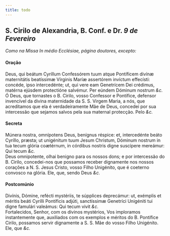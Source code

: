 ```yaml
---
title: todo
---
```

<h2 class="text-center">S. Cirilo de Alexandria, B. Conf. e Dr. <em>9 de Fevereiro</em></h2>

<em>Como na Missa In médio Ecclésiae, página doutores, excepto:</em>

<h4 class="text-center">Oração</h4>
<div class="container-fluid">
<div class="row">
<div class="dropcap text-justify">
Deus, qui beátum Cyríllum Confessórem tuum atque Pontíficem divínæ maternitátis beatíssimæ Vírginis Maríæ assertórem invíctum effecísti: concéde, ipso intercedénte; ut, qui vere eam Genetrícem Dei crédimus, matérna ejúsdem protectióne salvémur. Per eúndem Dóminum nostrum <em>&c.</em>
</div>
<div class="dropcap text-justify">
Ó Deus, que tornastes o B. Cirilo, vosso Confessor e Pontífice, defensor invencível da divina maternidade da S. S. Virgem Maria, a nós, que acreditamos que ela é verdadeiramente Mãe de Deus, concedei por sua intercessão que sejamos salvos pela sua maternal protecção. Pelo <em>&c.</em>
</div>
</div>
</div>

<h4 class="text-center">Secreta</h4>
<div class="container-fluid">
<div class="row">
<div class="dropcap text-justify">
Múnera nostra, omnípotens Deus, benígnus réspice: et, intercedénte beáto Cyríllo, præsta; ut unigénitum tuum Jesum Christum, Dóminum nostrum in tua tecum glória coætérnum, in córdibus nostris digne suscípere mereámur: Qui tecum <em>&c.</em>
</div>
<div class="dropcap text-justify">
Deus omnipotente, olhai benigno para os nossos dons; e por intercessão do B. Cirilo, concedei-nos que possamos receber dignamente nos nossos corações a N. S. Jesus Cristo, vosso Filho Unigénito, que é coeterno convosco na glória. Ele, que, sendo Deus <em>&c.</em>
</div>
</div>
</div>

<h4 class="text-center">Postcomúnio</h4>
<div class="container-fluid">
<div class="row">
<div class="dropcap text-justify">
Divínis, Dómine, refécti mystériis, te súpplices deprecámur: ut, exémplis et méritis beáti Cyrílli Pontíficis adjúti, sanctíssimæ Genetríci Unigéniti tui digne famulári valeámus: Qui tecum vivit <em>&c.</em>
</div>
<div class="dropcap text-justify">
Fortalecidos, Senhor, com os divinos mystérios, Vos imploramos instantemente que, auxiliados com os exemplos e méritos do B. Pontífice Cirilo, possamos servir dignamente a S. S. Mãe do vosso Filho Unigénito. Ele, que <em>&c.</em>
</div>
</div>
</div>
